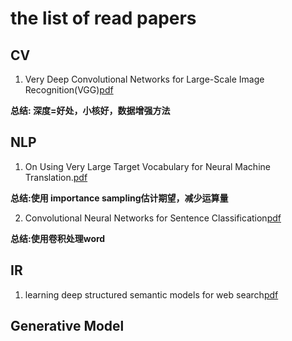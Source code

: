 # the list of read papers
## CV
1. Very Deep Convolutional Networks for Large-Scale Image Recognition(VGG)[pdf](https://arxiv.org/pdf/1409.1556.pdf)

**总结: 深度=好处，小核好，数据增强方法**
## NLP

1. On Using Very Large Target Vocabulary for Neural Machine Translation.[pdf](https://arxiv.org/pdf/1412.2007.pdf)

**总结:使用 importance sampling估计期望，减少运算量**

2. Convolutional Neural Networks for Sentence Classification[pdf](https://arxiv.org/pdf/1408.5882.pdf)

**总结:使用卷积处理word**

## IR
1. learning deep structured semantic models for web search[pdf]()

## Generative Model
